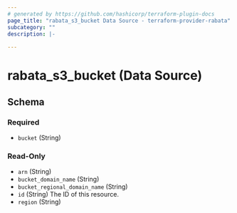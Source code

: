 ```yaml
---
# generated by https://github.com/hashicorp/terraform-plugin-docs
page_title: "rabata_s3_bucket Data Source - terraform-provider-rabata"
subcategory: ""
description: |-
  
---
```


# rabata_s3_bucket (Data Source)





<!-- schema generated by tfplugindocs -->
## Schema

### Required

- `bucket` (String)

### Read-Only

- `arn` (String)
- `bucket_domain_name` (String)
- `bucket_regional_domain_name` (String)
- `id` (String) The ID of this resource.
- `region` (String)
